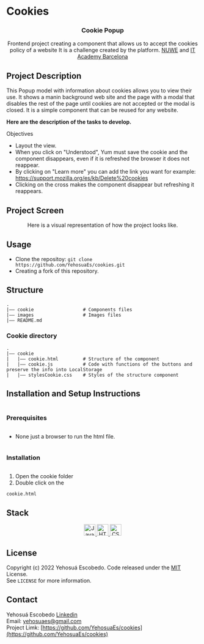 # Cookies

<h3 align="center">Cookie Popup</h3>
<p align="center">
Frontend project creating a component that allows us to accept the cookies policy of a website
It is a challenge created by the platform.
  <a href="https://nuwe.io/challenge/repte-2-accept-cookie">NUWE</a>
  and <a href="https://www.barcelonactiva.cat/es/itacademy"> IT Academy Barcelona</a>
</p>

<!-- DESCRITION -->
## Project Description

This Popup model with information about cookies allows you to view their use. It shows a manin background web site and the page with a modal that disables the rest of the page until cookies are not accepted or the modal is closed. It is a simple component that can be reused for any website.

**Here are the description of the tasks to develop.**

Objectives
- Layout the view.
- When you click on "Understood", Yum must save the cookie and the component disappears, even if it is refreshed the browser it does not reappear.
- By clicking on "Learn more" you can add the link you want for example: https://support.mozilla.org/es/kb/Delete%20cookies
- Clicking on the cross makes the component disappear but refreshing it reappears.

## Project Screen
<p align="center">
Here is a visual representation of how the project looks like.
</p>



<!-- USAGE -->
## Usage
- Clone the repositoy: ``git clone https://github.com/YehosuaEs/cookies.git``
- Creating a fork of this repository.


<!-- STRUCTURE -->
## Structure

````
.
|–– cookie                  # Components files 
|–– images                  # Images files
|–– README.md
````

### Cookie directory

````
.
|–– cookie
|   |–– cookie.html         # Structure of the component
|   |–– cookie.js           # Code with functions of the buttons and preserve the info into LocalStorage
|   |–– stylesCookie.css    # Styles of the structure component
````
<!-- INSTALLATION AND SETUP -->

## Installation and Setup Instructions

<h3 style="display: inline-block"> Prerequisites </h3>

- None just a browser to run the html file.

<h3 style="display: inline-block"> Installation </h3>

1. Open the cookie folder 
2.  Double click on the 
```
cookie.html
```


<!-- STACK -->

## Stack

<div align="center">
  <a href="https://www.javascript.com/">
    <img width="30" alt="JavaScript" src="https://user-images.githubusercontent.com/93733677/175814736-fdc4935d-6107-4efc-a6bb-6a98dc685f80.png">
  </a> 
  <a href="https://www.javascript.com/](https://developer.mozilla.org/es/docs/Glossary/HTML5">
    <img width="30" alt="HTML5" src="https://user-images.githubusercontent.com/93733677/175814924-338e3829-a7d8-4e3b-a9ff-6edf3d293a4f.png">
  </a>
  <a href="https://developer.mozilla.org/es/docs/Web/CSS">
    <img width="30" alt="CSS3" src="https://user-images.githubusercontent.com/93733677/175814939-9e82779a-c8a2-4fe2-999a-22ff7ffb8282.png"> 
  </a>
</div>
 

<!-- LICENSE -->
  
## License
Copyright (c) 2022 Yehosuá Escobedo. Code released under the [MIT](https://github.com/YehosuaEs/cookies/blob/main/LICENSE) License. 
  </br>
  See `LICENSE` for more information.
  
 <!-- CONTACT -->

## Contact
Yehosuá Escobedo [Linkedin](https://www.linkedin.com/in/edgaryehosuaescobedo/)  
Email: yehosuaes@gmail.com 
</br>
Project Limk: [https://github.com/YehosuaEs/cookies](https://github.com/YehosuaEs/cookies)
